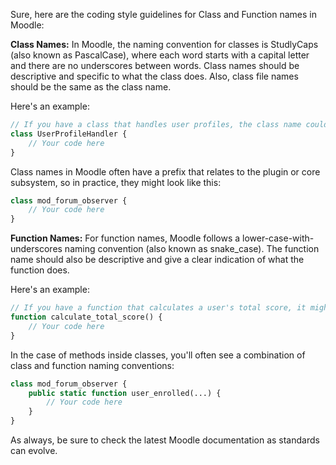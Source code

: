 Sure, here are the coding style guidelines for Class and Function names in Moodle:

**Class Names:**
In Moodle, the naming convention for classes is StudlyCaps (also known as PascalCase), where each word starts with a capital letter and there are no underscores between words. Class names should be descriptive and specific to what the class does. Also, class file names should be the same as the class name.

Here's an example:

```php
// If you have a class that handles user profiles, the class name could be:
class UserProfileHandler {
    // Your code here
}
```

Class names in Moodle often have a prefix that relates to the plugin or core subsystem, so in practice, they might look like this:

```php
class mod_forum_observer {
    // Your code here
}
```

**Function Names:**
For function names, Moodle follows a lower-case-with-underscores naming convention (also known as snake_case). The function name should also be descriptive and give a clear indication of what the function does. 

Here's an example:

```php
// If you have a function that calculates a user's total score, it might be named:
function calculate_total_score() {
    // Your code here
}
```

In the case of methods inside classes, you'll often see a combination of class and function naming conventions:

```php
class mod_forum_observer {
    public static function user_enrolled(...) {
        // Your code here
    }
}
```

As always, be sure to check the latest Moodle documentation as standards can evolve.